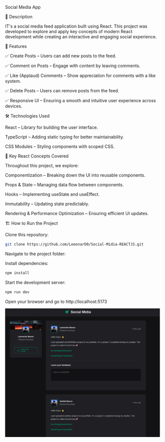 Social Media App

📌 Description

IT's a social media feed application built using React. This project was developed to explore and apply key concepts of modern React development while creating an interactive and engaging social experience.

🚀 Features

✅ Create Posts – Users can add new posts to the feed.

✅ Comment on Posts – Engage with content by leaving comments.

✅ Like (Applaud) Comments – Show appreciation for comments with a like system.

✅ Delete Posts – Users can remove posts from the feed.

✅ Responsive UI – Ensuring a smooth and intuitive user experience across devices.

🛠️ Technologies Used

React – Library for building the user interface.

TypeScript – Adding static typing for better maintainability.

CSS Modules – Styling components with scoped CSS.

🎯 Key React Concepts Covered

Throughout this project, we explore:

Componentization – Breaking down the UI into reusable components.

Props & State – Managing data flow between components.

Hooks – Implementing useState and useEffect.

Immutability – Updating state predictably.

Rendering & Performance Optimization – Ensuring efficient UI updates.

🏗️ How to Run the Project

Clone this repository:
```bash
git clone https://github.com/LeeonarD0/Social-Midia-REACTJS.git
```
Navigate to the project folder:

Install dependencies:

```bash
npm install
```

Start the development server:

```bash
npm run dev
```
Open your browser and go to http://localhost:5173

![📷 Screenshots](public/Screenshot.png)


